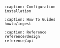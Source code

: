 ```{include} ../../README.md
```

```{toctree}
:caption: Configuration
installation

```

```{toctree}
:caption: How To Guides
howto/ingest
```


```{toctree}
:caption: Reference
reference/design
reference/api
```
